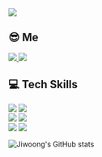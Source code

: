 <img src="https://capsule-render.vercel.app/api?type=waving&color=auto&height=300&section=header&text=An%20Jiwoong&fontSize=90" />

## :sunglasses: Me

<a href="https://woongweb.tistory.com/">
  <img src="https://img.shields.io/badge/TStory-black?style=for-the-badge&logo=blogger&logoColor=white">
</a>
<a href="mailto:"dkswldnd10@gmail.com">
  <img src="https://img.shields.io/badge/dkswldnd10@gmail.com-D14836?style=for-the-badge&logo=gmail&logoColor=white">
</a>

## :computer: Tech Skills

<img src="https://img.shields.io/badge/javascript-%23323330.svg?style=for-the-badge&logo=javascript&logoColor=%23F7DF1E"> <img src="https://img.shields.io/badge/typescript-%23007ACC.svg?style=for-the-badge&logo=typescript&logoColor=white">  <br />
<img src="https://img.shields.io/badge/react-%2320232a.svg?style=for-the-badge&logo=react&logoColor=%2361DAFB"> <img src="https://img.shields.io/badge/Next-black?style=for-the-badge&logo=next.js&logoColor=white">   <br />
<img src="https://img.shields.io/badge/SASS-hotpink.svg?style=for-the-badge&logo=SASS&logoColor=white"> <img src="https://img.shields.io/badge/styled--components-DB7093?style=for-the-badge&logo=styled-components&logoColor=white">



![Jiwoong's GitHub stats](https://github-readme-stats.vercel.app/api?username=Anjiwoong&show_icons=true&theme=default)
